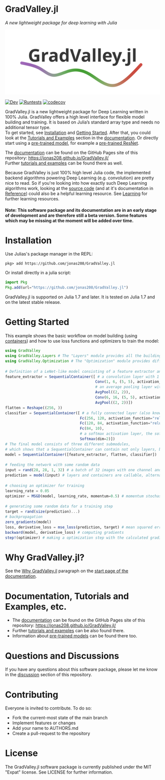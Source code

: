 # GradValley.jl
*A new lightweight package for deep learning with Julia*

![My Image](logo.png)

[![Dev](https://img.shields.io/badge/docs-master-blue.svg)](https://jonas208.github.io/GradValley.jl/)
[![Runtests](https://github.com/jonas208/GradValley.jl/actions/workflows/Runtests.yml/badge.svg)](https://github.com/jonas208/GradValley.jl/actions/workflows/Runtests.yml)
[![codecov](https://codecov.io/github/jonas208/GradValley.jl/branch/main/graph/badge.svg?token=DJE8BZL8XR)](https://codecov.io/github/jonas208/GradValley.jl)

GradValley.jl is a new lightweight package for Deep Learning written in 100% Julia. GradValley offers a high level interface for flexible model building and training. It is based on Julia’s standard array type and needs no additional tensor type. <br> 
To get started, see [Installation](https://github.com/jonas208/GradValley.jl/blob/main/README.md#installation) and [Getting Started](https://github.com/jonas208/GradValley.jl/blob/main/README.md#getting-started). After that, you could look at the [Tutorials and Examples](https://jonas208.github.io/GradValley.jl/tutorials_and_examples/) section in the [documentation](https://jonas208.github.io/GradValley.jl/). Or directly start using a [pre-trained model](https://jonas208.github.io/GradValley.jl/(pre-trained)_models/), for example a [pre-trained ResNet](https://jonas208.github.io/GradValley.jl/(pre-trained)_models/#ResNet18/34/50/101/152-(Image-Classification)). 

The [documentation](https://jonas208.github.io/GradValley.jl/) can be found on the GitHub Pages site of this repository: https://jonas208.github.io/GradValley.jl/ 
<br> Further [tutorials and examples](https://jonas208.github.io/GradValley.jl/tutorials_and_examples/) can be found there as well.

Because GradValley is just 100% high level Julia code, the implemented backend algorithms powering Deep Learning (e.g. convolution) are pretty nice to read. So if you're looking into how exactly such Deep Learning algorithms work, looking at the [source code](https://github.com/jonas208/GradValley.jl/tree/main/src) (and at it's documentation in [Reference](https://jonas208.github.io/GradValley.jl/reference/)) could also be a helpful learning resource. See [Learning](https://jonas208.github.io/GradValley.jl/learning/) for further learning resources. 

#### Note: This software package and its documentation are in an early stage of development and are therefore still a beta version. Some features which may be missing at the moment will be added over time.

# Installation
Use Julias's package manager in the REPL:
```
pkg> add https://github.com/jonas208/GradValley.jl
```
Or install directly in a julia script:
```julia
import Pkg
Pkg.add(url="https://github.com/jonas208/GradValley.jl")
```
GradValley.jl is supported on Julia 1.7 and later. It is tested on Julia 1.7 and on the latest stable release.

# Getting Started
This example shows the basic workflow on model building (using [containers](https://jonas208.github.io/GradValley.jl/reference/#Containers)) and how to use loss functions and optimizers to train the model:
```julia
using GradValley
using GradValley.Layers # The "Layers" module provides all the building blocks for creating a model.
using GradValley.Optimization # The "Optimization" module provides different loss functions and optimizers.

# Definition of a LeNet-like model consisting of a feature extractor and a classifier
feature_extractor = SequentialContainer([ # a convolution layer with 1 in channel, 6 out channels, a 5*5 kernel and a relu activation
                                         Conv(1, 6, (5, 5), activation_function="relu"),
                                         # an average pooling layer with a 2*2 filter (when not specified, stride is automatically set to kernel size)
                                         AvgPool((2, 2)),
                                         Conv(6, 16, (5, 5), activation_function="relu"),
                                         AvgPool((2, 2))])
flatten = Reshape((256, ))
classifier = SequentialContainer([ # a fully connected layer (also known as dense or linear) with 256 in features, 120 out features and a relu activation
                                  Fc(256, 120, activation_function="relu"),
                                  Fc(120, 84, activation_function="relu"),
                                  Fc(84, 10),
                                  # a softmax activation layer, the softmax will be calculated along the second dimension (the features dimension)
                                  Softmax(dim=2)])
# The final model consists of three different submodules, 
# which shows that a SequentialContainer can contain not only layers, but also other SequentialContainers
model = SequentialContainer([feature_extractor, flatten, classifier])
                                  
# feeding the network with some random data
input = rand(28, 28, 1, 32) # a batch of 32 images with one channel and a size of 28*28 pixels
prediction = model(input) # layers and containers are callable, alternatively, you can call the forward function directly: forward(model, input)

# choosing an optimizer for training
learning_rate = 0.05
optimizer = MSGD(model, learning_rate, momentum=0.5) # momentum stochastic gradient decent with a momentum of 0.5

# generating some random data for a training step
target = rand(size(prediction)...)
# backpropagation
zero_gradients(model)
loss, derivative_loss = mse_loss(prediction, target) # mean squared error
backward(model, derivative_loss) # computing gradients
step!(optimizer) # making a optimization step with the calculated gradients and the optimizer
```

# Why GradValley.jl?
See the [Why GradValley.il](https://jonas208.github.io/GradValley.jl/#Why-GradValley.jl) paragraph on the [start page of the documentation](https://jonas208.github.io/GradValley.jl/).

# Documentation, Tutorials and Examples, etc.
- The [documentation](https://jonas208.github.io/GradValley.jl/) can be found on the GitHub Pages site of this repository: https://jonas208.github.io/GradValley.jl/ <br>
- Further [tutorials and examples](https://jonas208.github.io/GradValley.jl/tutorials_and_examples/) can be also found there.
- Information about [pre-trained models](https://jonas208.github.io/GradValley.jl/(pre-trained)_models/) can be found there too.

# Questions and Discussions
If you have any questions about this software package, please let me know in the [discussion](https://github.com/jonas208/GradValley.jl/discussions) section of this repository.

# Contributing
Everyone is invited to contribute. To do so:

- Fork the current-most state of the main branch
- Implement features or changes
- Add your name to AUTHORS.md
- Create a pull-request to the repository

# License
The GradValley.jl software package is currently published under the MIT "Expat" license. See LICENSE for further information.
